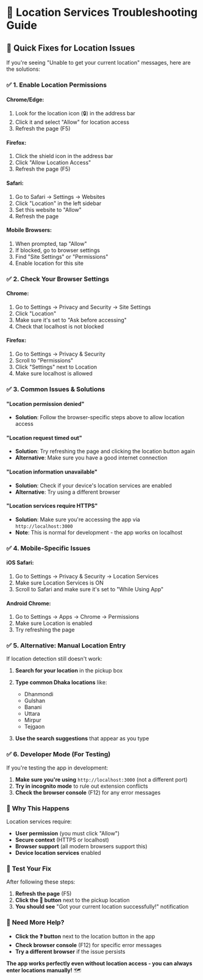 # 📍 Location Services Troubleshooting Guide

## 🔧 **Quick Fixes for Location Issues**

If you're seeing "Unable to get your current location" messages, here are the solutions:

### ✅ **1. Enable Location Permissions**

#### **Chrome/Edge:**
1. Look for the location icon (🔒) in the address bar
2. Click it and select "Allow" for location access
3. Refresh the page (F5)

#### **Firefox:**
1. Click the shield icon in the address bar
2. Click "Allow Location Access"
3. Refresh the page (F5)

#### **Safari:**
1. Go to Safari → Settings → Websites
2. Click "Location" in the left sidebar
3. Set this website to "Allow"
4. Refresh the page

#### **Mobile Browsers:**
1. When prompted, tap "Allow"
2. If blocked, go to browser settings
3. Find "Site Settings" or "Permissions"
4. Enable location for this site

### ✅ **2. Check Your Browser Settings**

#### **Chrome:**
1. Go to Settings → Privacy and Security → Site Settings
2. Click "Location"
3. Make sure it's set to "Ask before accessing"
4. Check that localhost is not blocked

#### **Firefox:**
1. Go to Settings → Privacy & Security
2. Scroll to "Permissions"
3. Click "Settings" next to Location
4. Make sure localhost is allowed

### ✅ **3. Common Issues & Solutions**

#### **"Location permission denied"**
- **Solution**: Follow the browser-specific steps above to allow location access

#### **"Location request timed out"**
- **Solution**: Try refreshing the page and clicking the location button again
- **Alternative**: Make sure you have a good internet connection

#### **"Location information unavailable"**
- **Solution**: Check if your device's location services are enabled
- **Alternative**: Try using a different browser

#### **"Location services require HTTPS"**
- **Solution**: Make sure you're accessing the app via `http://localhost:3000`
- **Note**: This is normal for development - the app works on localhost

### ✅ **4. Mobile-Specific Issues**

#### **iOS Safari:**
1. Go to Settings → Privacy & Security → Location Services
2. Make sure Location Services is ON
3. Scroll to Safari and make sure it's set to "While Using App"

#### **Android Chrome:**
1. Go to Settings → Apps → Chrome → Permissions
2. Make sure Location is enabled
3. Try refreshing the page

### ✅ **5. Alternative: Manual Location Entry**

If location detection still doesn't work:

1. **Search for your location** in the pickup box
2. **Type common Dhaka locations** like:
   - Dhanmondi
   - Gulshan
   - Banani
   - Uttara
   - Mirpur
   - Tejgaon

3. **Use the search suggestions** that appear as you type

### ✅ **6. Developer Mode (For Testing)**

If you're testing the app in development:

1. **Make sure you're using** `http://localhost:3000` (not a different port)
2. **Try in incognito mode** to rule out extension conflicts
3. **Check the browser console** (F12) for any error messages

### 🎯 **Why This Happens**

Location services require:
- **User permission** (you must click "Allow")
- **Secure context** (HTTPS or localhost)
- **Browser support** (all modern browsers support this)
- **Device location services** enabled

### 🚀 **Test Your Fix**

After following these steps:
1. **Refresh the page** (F5)
2. **Click the 📍 button** next to the pickup location
3. **You should see** "Got your current location successfully!" notification

### 📱 **Need More Help?**

- **Click the ❓ button** next to the location button in the app
- **Check browser console** (F12) for specific error messages
- **Try a different browser** if the issue persists

**The app works perfectly even without location access - you can always enter locations manually!** 🗺️